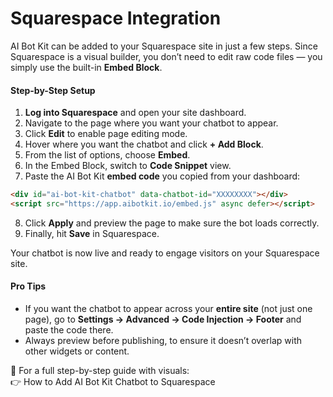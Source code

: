 # Squarespace Integration

AI Bot Kit can be added to your Squarespace site in just a few steps. Since Squarespace is a visual builder, you don’t need to edit raw code files — you simply use the built-in **Embed Block**.

#### Step-by-Step Setup

1. **Log into Squarespace** and open your site dashboard.
2. Navigate to the page where you want your chatbot to appear.
3. Click **Edit** to enable page editing mode.
4. Hover where you want the chatbot and click **+ Add Block**.
5. From the list of options, choose **Embed**.
6. In the Embed Block, switch to **Code Snippet** view.
7. Paste the AI Bot Kit **embed code** you copied from your dashboard:

```html
<div id="ai-bot-kit-chatbot" data-chatbot-id="XXXXXXXX"></div>
<script src="https://app.aibotkit.io/embed.js" async defer></script>
```

8. Click **Apply** and preview the page to make sure the bot loads correctly.
9. Finally, hit **Save** in Squarespace.

Your chatbot is now live and ready to engage visitors on your Squarespace site.

#### Pro Tips

* If you want the chatbot to appear across your **entire site** (not just one page), go to **Settings → Advanced → Code Injection → Footer** and paste the code there.
* Always preview before publishing, to ensure it doesn’t overlap with other widgets or content.

📘 For a full step-by-step guide with visuals:\
👉 How to Add AI Bot Kit Chatbot to Squarespace

